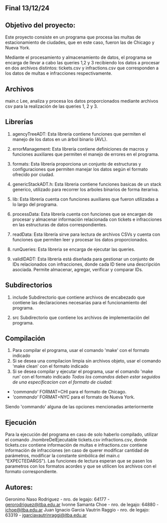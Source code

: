 ## Final 13/12/24

## Objetivo del proyecto: 
Este proyecto consiste en un programa que procesa las multas de estacionamiento de ciudades, que en este caso, fueron las de Chicago y Nueva York. 

Mediante el procesamiento y almacenamiento de datos, el programa se encarga de llevar a cabo las queries 1,2 y 3 recibiendo los datos a procesar en dos archivos distintos: tickets.csv y infractions.csv que corresponden a los datos de multas e infracciones respectivamente.

## Archivos
main.c
Lee, analiza y procesa los datos proporcionados mediante archivos csv para la realización de las queries 1, 2 y 3.

## Librerías
1. agencyTreeADT: 
Esta librería contiene funciones que permiten el manejo de los datos en un árbol binario (AVL).

2. errorManagement:
Esta librería contiene definiciones de macros y funciones auxiliares que permiten el manejo de errores en el programa.

3. formats:
Esta librería proporciona un conjunto de estructuras y configuraciones que permiten manejar los datos según el formato ofrecido por ciudad.

4. genericStackADT.h:
Esta libreria contiene funciones basicas de un stack generico, utilizado para recorrer los arboles binarios de forma iterariva.

5. lib:
Esta librería cuenta con funciones auxiliares que fueron utilizadas a lo largo del programa.

6. processData:
Esta librería cuenta con funciones que se encargan de procesar y almacenar información relacionada con tickets e infracciones en las estructuras de datos correspondientes.

7. readData:
Esta librería sirve para lectura de archivos CSVs y cuenta con funciones que permiten leer y procesar los datos proporcionados.

8. runQueries:
Esta libreria se encarga de ejecutar las queries.

9. validIDADT:
Esta librería está diseñada para gestionar un conjunto de IDs relacionados con infracciones, donde cada ID tiene una descripción asociada. Permite almacenar, agregar, verificar y comparar IDs.

## Subdirectorios 
1. include
Subdirectorio que contiene archivos de encabezado que contiene las declaraciones necesarias para el funcionamiento del programa.

2. src
Subdirectorio que contiene los archivos de implementación del programa.

## Compilación
1. Para compilar el programa, usar el comando 'make' con el formato indicado
2. Si se desea una compilacion limpia sin archivos objeto, usar el comando 'make clean' con el formato indicado
3. Si se desea compilar y ejecutar el programa, usar el comando 'make run' con el formato indicado
*Todos los comandos deben estar seguidos de una especificacion con el formato de ciudad:*
- *'commando'* FORMAT=CHI para el formato de Chicago.
- *'commando'* FORMAT=NYC para el formato de Nueva York.

Siendo 'commando' alguna de las opciones mencionadas anteriormente

## Ejecución
Para la ejecución del programa en caso de solo haberlo compilado, utilizar el comando ./nombreDelEjecutable tickets.csv infractions.csv, donde tickets.csv contiene información de multas e infractions.csv contiene información de infracciones (en caso de querer modificar cantidad de parámetros, modificar la constante simbólica del main.c "EXPECTEDARGS"). Las funciones de lectura esperan que se pasen los parametros con los formatos acordes y que se utilicen los archivos con el formato correspondiente.

## Autores:
Geronimo Naso Rodriguez - nro. de legajo: 64177 - gerorodriguez@itba.edu.ar
Ivonne Samanta Choe - nro. de legajo: 64880 - ichoe@itba.edu.ar
Juan Ignacio Garcia Vautrin Raggio - nro. de legajo: 63319 - jgarciavautrinraggi@itba.edu.ar

